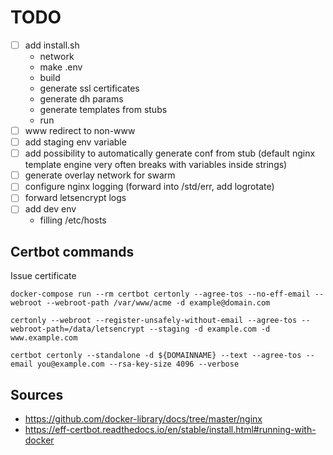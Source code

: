 # TODO

- [ ] add install.sh
    - network
    - make .env
    - build
    - generate ssl certificates
    - generate dh params
    - generate templates from stubs
    - run
- [ ] www redirect to non-www
- [ ] add staging env variable
- [ ] add possibility to automatically generate conf from stub (default nginx template engine very often breaks with variables inside strings)
- [ ] generate overlay network for swarm
- [ ] configure nginx logging (forward into /std/err, add logrotate)
- [ ] forward letsencrypt logs
- [ ] add dev env
    - filling /etc/hosts

## Certbot commands 

Issue certificate

```
docker-compose run --rm certbot certonly --agree-tos --no-eff-email --webroot --webroot-path /var/www/acme -d example@domain.com

certonly --webroot --register-unsafely-without-email --agree-tos --webroot-path=/data/letsencrypt --staging -d example.com -d www.example.com

certbot certonly --standalone -d ${DOMAINNAME} --text --agree-tos --email you@example.com --rsa-key-size 4096 --verbose
```

## Sources

- https://github.com/docker-library/docs/tree/master/nginx
- https://eff-certbot.readthedocs.io/en/stable/install.html#running-with-docker
